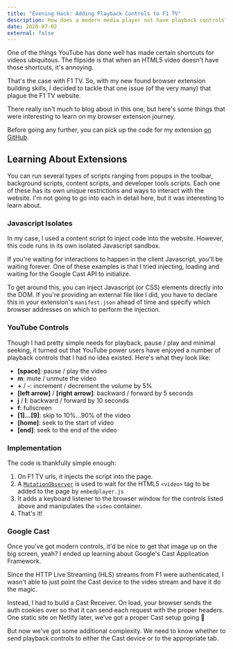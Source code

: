 ```yaml
---
title: "Evening Hack: Adding Playback Controls to F1 TV"
description: How does a modern media player not have playback controls? Here's a quick hack to fix that for F1 TV.
date: 2020-07-02
external: false
---
```


One of the things YouTube has done well has made certain shortcuts for videos ubiquitous. The flipside is that when an HTML5 video doesn't have those shortcuts, it's annoying.

That's the case with F1 TV. So, with my new found browser extension building skills, I decided to tackle that one issue (of the very many) that plague the F1 TV website.

There really isn't much to blog about in this one, but here's some things that were interesting to learn on my browser extension journey.

Before going any further, you can pick up the code for my extension [on GitHub](https://github.com/outlandnish/ext-f1-tv "F1 TV Playback Controls extension source code on GitHub").

## Learning About Extensions

You can run several types of scripts ranging from popups in the toolbar, background scripts, content scripts, and developer tools scripts. Each one of these has its own unique restrictions and ways to interact with the website. I'm not going to go into each in detail here, but it was interesting to learn about.

### Javascript Isolates

In my case, I used a content script to inject code into the website. However, this code runs in its own isolated Javascript sandbox.

If you're waiting for interactions to happen in the client Javascript, you'll be waiting forever. One of these examples is that I tried injecting, loading and waiting for the Google Cast API to initialize.

To get around this, you can inject Javascript (or CSS) elements directly into the DOM. If you're providing an external file like I did, you have to declare this in your extension's `manifest.json` ahead of time and specify which browser addresses on which to perform the injection.

### YouTube Controls

Though I had pretty simple needs for playback, pause / play and minimal seeking, it turned out that YouTube power users have enjoyed a number of playback controls that I had no idea existed. Here's what they look like:

- **[space]**: pause / play the video
- **m**: mute / unmute the video
- **+** / **-**: increment / decrement the volume by 5%
- **[left arrow]** / **[right arrow]**: backward / forward by 5 seconds
- **j** / **l**: backward / forward by 10 seconds
- **f**: fullscreen
- **[1]...[9]**: skip to 10%...90% of the video
- **[home]**: seek to the start of video
- **[end]**: seek to the end of the video

### Implementation

The code is thankfully simple enough:

1. On F1 TV urls, it injects the script into the page.
2. A [`MutationObserver`](https://developer.mozilla.org/en-US/docs/Web/API/MutationObserver) is used to wait for the HTML5 `<video>` tag to be added to the page by `embedplayer.js`
3. It adds a keyboard listener to the browser window for the controls listed above and manipulates the `video` container.
4. That's it!

### Google Cast

Once you've got modern controls, it'd be nice to get that image up on the big screen, yeah? I ended up learning about Google's Cast Application Framework.

Since the HTTP Live Streaming (HLS) streams from F1 were authenticated, I wasn't able to just point the Cast device to the video stream and have it do the magic.

Instead, I had to build a Cast Receiver. On load, your browser sends the auth cookies over so that it can send each request with the proper headers. One static site on Netlify later, we've got a proper Cast setup going 🎉

But now we've got some additional complexity. We need to know whether to send playback controls to either the Cast device or to the appropriate tab.
